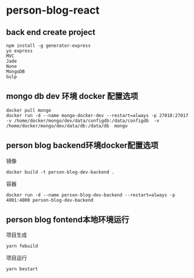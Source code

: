# person-blog-react
## back end create project
```
npm install -g generator-express
yo express
MVC
Jade
None
MongoDB
Gulp
```

## mongo db dev 环境 docker 配置选项
```
docker pull mongo
docker run -d --name mongo-docker-dev --restart=always -p 27018:27017  -v /home/docker/mongo/dev/data/configdb:/data/configdb  -v /home/docker/mongo/dev/data/db:/data/db  mongo
```

## person blog backend环境docker配置选项

镜像
```
docker build -t person-blog-dev-backend .
```

容器
```
docker run -d --name person-blog-dev-backend --restart=always -p 4001:4000 person-blog-dev-backend
```

## person blog fontend本地环境运行
项目生成
```
yarn febuild
```
项目运行
```
yarn bestart
```
